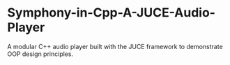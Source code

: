 # Symphony-in-Cpp-A-JUCE-Audio-Player
A modular C++ audio player built with the JUCE framework to demonstrate OOP design principles.
